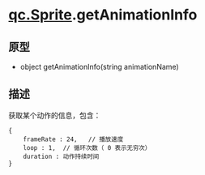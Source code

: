 # [qc.Sprite](CSprite.md).getAnimationInfo

## 原型
* object getAnimationInfo(string animationName)

## 描述
获取某个动作的信息，包含：
````
{
    frameRate : 24,   // 播放速度
    loop : 1,  // 循环次数（ 0 表示无穷次）
    duration : 动作持续时间
}
````
